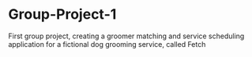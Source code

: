 # Group-Project-1
First group project, creating a groomer matching and service scheduling application for a fictional dog grooming service, called Fetch
